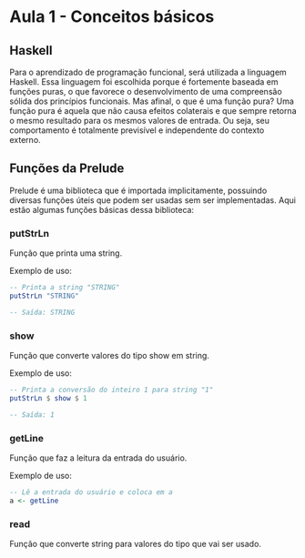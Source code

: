 # Aula 1 - Conceitos básicos

## Haskell

Para o aprendizado de programação funcional, será utilizada a linguagem Haskell. Essa linguagem foi escolhida porque é fortemente baseada em funções puras, o que favorece o desenvolvimento de uma compreensão sólida dos princípios funcionais.
Mas afinal, o que é uma função pura?
Uma função pura é aquela que não causa efeitos colaterais e que sempre retorna o mesmo resultado para os mesmos valores de entrada. Ou seja, seu comportamento é totalmente previsível e independente do contexto externo.

## Funções da Prelude

Prelude é uma biblioteca que é importada implicitamente, possuindo diversas funções úteis que podem ser usadas sem ser implementadas. Aqui estão algumas funções básicas dessa biblioteca:

### putStrLn

Função que printa uma string.

Exemplo de uso:
```haskell
-- Printa a string "STRING"
putStrLn "STRING"

-- Saída: STRING
```

### show

Função que converte valores do tipo show em string.

Exemplo de uso:
```haskell
-- Printa a conversão do inteiro 1 para string "1"
putStrLn $ show $ 1

-- Saída: 1
```

### getLine

Função que faz a leitura da entrada do usuário.

Exemplo de uso:
```haskell
-- Lê a entrada do usuário e coloca em a
a <- getLine
```

### read

Função que converte string para valores do tipo que vai ser usado.

## 





